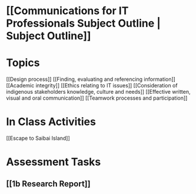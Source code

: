 # [[Communications for IT Professionals Subject Outline | Subject Outline]]
# Topics

[[Design process]]
[[Finding, evaluating and referencing information]]
[[Academic integrity]]
[[Ethics relating to IT issues]]
[[Consideration of indigenous stakeholders knowledge, culture and needs]]
[[Effective written, visual and oral communication]]
[[Teamwork processes and participation]]

# In Class Activities
[[Escape to Saibai Island]]

# Assessment Tasks
## [[1b Research Report]]
